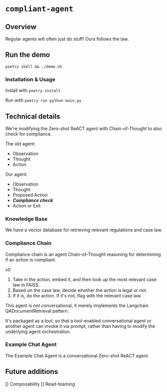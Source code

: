 # `compliant-agent`

## Overview
Regular agents will often just do stuff! Ours follows the law. 

## Run the demo
```
poetry shell && ./demo.sh
```

### Installation & Usage
Install with `poetry install`

Run with `poetry run python main.py`

## Technical details
We're modifying the Zero-shot ReACT agent with Chain-of-Thought to also check for compliance.

The old agent:
- Observation
- Thought
- Action

Our agent:
- Observation
- Thought
- Proposed Action
- ***Compliance check***
- Action or Exit

### Knowledge Base
We have a vector database for retrieving relevant regulations and case law.

### Compliance Chain
Compliance chain is an agent Chain-of-Thought reasoning for determining if an action is compliant.

v0
1. Take in the action, embed it, and then look up the most relevant case law in FAISS.
1. Based on the case law, decide whether the action is legal or not. 
1. If it is, do the action. If it's not, flag with the relevant case law.

This agent is *not* conversational, it merely implements the Langchain QADocumentRetrieval pattern.

It's packaged as a tool, so that a tool-enabled conversational agent or another agent can invoke it via prompt, rather than having to modify the underlying agent orchestration.

### Example Chat Agent
The Example Chat Agent is a conversational Zero-shot ReACT agent.

## Future additions
[] Composability
[] Read-teaming